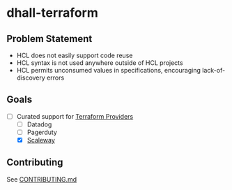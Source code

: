 dhall-terraform
===============

Problem Statement
-----------------
- HCL does not easily support code reuse
- HCL syntax is not used anywhere outside of HCL projects
- HCL permits unconsumed values in specifications, encouraging lack-of-discovery errors

Goals
-----

- [ ] Curated support for [Terraform Providers](https://www.terraform.io/docs/providers/index.html)
  - [ ] Datadog
  - [ ] Pagerduty
  - [x] [Scaleway](./Terraform/Providers/Scaleway.dhall)

Contributing
------------

See [CONTRIBUTING.md](./CONTRIBUTING.md)
